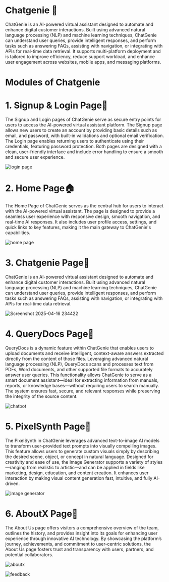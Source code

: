 # Chatgenie 🤖
ChatGenie is an AI-powered virtual assistant designed to automate and enhance digital customer interactions. Built using advanced natural language processing (NLP) and machine learning techniques, ChatGenie can understand user queries, provide intelligent responses, and perform tasks such as answering FAQs, assisting with navigation, or integrating with APIs for real-time data retrieval. It supports multi-platform deployment and is tailored to improve efficiency, reduce support workload, and enhance user engagement across websites, mobile apps, and messaging platforms.


# Modules of Chatgenie
# 1. Signup & Login Page🔐
The Signup and Login pages of ChatGenie serve as secure entry points for users to access the AI-powered virtual assistant platform. The Signup page allows new users to create an account by providing basic details such as email, and password, with built-in validations and optional email verification. The Login page enables returning users to authenticate using their credentials, featuring password protection. Both pages are designed with a clean, user-friendly interface and include error handling to ensure a smooth and secure user experience.

![login page](https://github.com/user-attachments/assets/340cf12f-c1f9-4aae-840a-fdd30af1711b)

# 2. Home Page🏠
The Home Page of ChatGenie serves as the central hub for users to interact with the AI-powered virtual assistant. The page is designed to provide a seamless user experience with responsive design, smooth navigation, and real-time AI responses. It also includes user profile access, settings, and quick links to key features, making it the main gateway to ChatGenie's capabilities.

![home page](https://github.com/user-attachments/assets/838ee7a9-ed83-43ce-8090-7b3c11dac385)

# 3. Chatgenie Page🧞
ChatGenie is an AI-powered virtual assistant designed to automate and enhance digital customer interactions. Built using advanced natural language processing (NLP) and machine learning techniques, ChatGenie can understand user queries, provide intelligent responses, and perform tasks such as answering FAQs, assisting with navigation, or integrating with APIs for real-time data retrieval.

![Screenshot 2025-04-16 234422](https://github.com/user-attachments/assets/e7567a3a-b333-4944-9075-539521ffa0ca)

# 4. QueryDocs Page📄
QueryDocs is a dynamic feature within ChatGenie that enables users to upload documents and receive intelligent, context-aware answers extracted directly from the content of those files. Leveraging advanced natural language processing (NLP), QueryDocs scans and processes text from PDFs, Word documents, and other supported file formats to accurately answer user queries. This functionality allows ChatGenie to serve as a smart document assistant—ideal for extracting information from manuals, reports, or knowledge bases—without requiring users to search manually. The system ensures fast, secure, and relevant responses while preserving the integrity of the source content.

![chatbot](https://github.com/user-attachments/assets/2ac197e4-f782-4c68-b6bf-e1075dfbd5f8)

# 5. PixelSynth Page🎨
The PixelSynth in ChatGenie leverages advanced text-to-image AI models to transform user-provided text prompts into visually compelling images. This feature allows users to generate custom visuals simply by describing the desired scene, object, or concept in natural language. Designed for creativity and ease of use, the Image Generator supports a variety of styles—ranging from realistic to artistic—and can be applied in fields like marketing, design, education, and content creation. It enhances user interaction by making visual content generation fast, intuitive, and fully AI-driven.

![image generator](https://github.com/user-attachments/assets/2f9aac03-c2ad-4513-a9c6-f2137db2abbd)

# 6. AboutX Page👨
The About Us page offers visitors a comprehensive overview of the team, outlines the history, and provides insight into its goals for enhancing user experience through innovative AI technology. By showcasing the platform’s journey, achievements, and commitment to user-centric solutions, the About Us page fosters trust and transparency with users, partners, and potential collaborators.

![aboutx](https://github.com/user-attachments/assets/e8a5e448-ae81-4aad-bc8f-a05147b6908a)

![feedback](https://github.com/user-attachments/assets/f5d65fc9-862a-4afd-ad58-38a87e37c20b)

